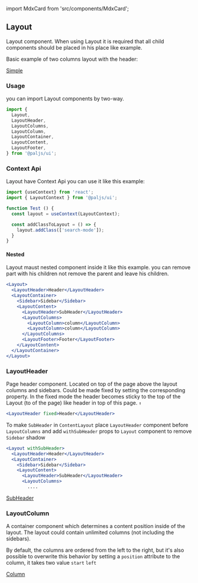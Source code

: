 import MdxCard from 'src/components/MdxCard';

<MdxCard>

## Layout

Layout component. When using Layout it is required that all child components should be placed in his place like example.

Basic example of two columns layout with the header:

[Simple](demo://Simple.tsx)

### Usage

you can import Layout components by two-way.

```js
import {
  Layout,
  LayoutHeader,
  LayoutColumns,
  LayoutColumn,
  LayoutContainer,
  LayoutContent,
  LayoutFooter,
} from '@paljs/ui';
```

### Context Api

Layout have Context Api you can use it like this example:

```jsx
import {useContext} from 'react';
import { LayoutContext } from '@paljs/ui';

function Test () {
  const layout = useContext(LayoutContext);

  const addClassToLayout = () => {
    layout.addClass(['search-mode']);
  }
}
```

#### Nested

Layout maust nested component inside it like this example. you can remove part with his children not remove the parent and leave his children.

```jsx
<Layout>
  <LayoutHeader>Header</LayoutHeader>
  <LayoutContainer>
    <Sidebar>Sidebar</Sidebar>
    <LayoutContent>
      <LayoutHeader>SubHeader</LayoutHeader>
      <LayoutColumns>
        <LayoutColumn>column</LayoutColumn>
        <LayoutColumn>column</LayoutColumn>
      </LayoutColumns>
      <LayoutFooter>Footer</LayoutFooter>
    </LayoutContent>
  </LayoutContainer>
</Layout>
```

### LayoutHeader

Page header component. Located on top of the page above the layout columns and sidebars. Could be made fixed by setting the corresponding property. In the fixed mode the header becomes sticky to the top of the Layout (to of the page) like header in top of this page. `↑`

```jsx
<LayoutHeader fixed>Header</LayoutHeader>
```

To make `SubHeader` in `ContentLayout` place `LayoutHeader` component before `LayoutColumns` and add `withSubHeader` props to `Layout` component to remove `Sidebar` shadow

```jsx
<Layout withSubHeader>
  <LayoutHeader>Header</LayoutHeader>
  <LayoutContainer>
    <Sidebar>Sidebar</Sidebar>
    <LayoutContent>
      <LayoutHeader>SubHeader</LayoutHeader>
      <LayoutColumns>
        ....
```

[SubHeader](demo://SubHeader.tsx)

### LayoutColumn

A container component which determines a content position inside of the layout. The layout could contain unlimited columns (not including the sidebars).

By default, the columns are ordered from the left to the right, but it's also possible to overwrite this behavior by setting a `position` attribute to the column, it takes two value `start` `left`

[Column](demo://Column.tsx)

</MdxCard>